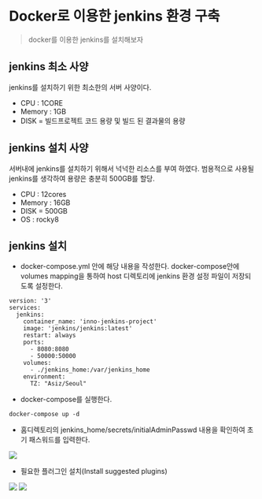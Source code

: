 # Docker로 이용한 jenkins 환경 구축
> docker를 이용한 jenkins를 설치해보자

## jenkins 최소 사양
jenkins를 설치하기 위한 최소한의 서버 사양이다.
- CPU : 1CORE
- Memory : 1GB
- DISK = 빌드프로젝트 코드 용량 및 빌드 된 결과물의 용량

## jenkins 설치 사양
서버내에 jenkins를 설치하기 위해서 넉넉한 리소스를 부여 하였다. 범용적으로 사용될 jenkins를 생각하여 용량은 충분히 500GB를 할당.
- CPU : 12cores
- Memory : 16GB
- DISK = 500GB
- OS : rocky8


## jenkins 설치
- docker-compose.yml 안에 해당 내용을 작성한다. 
docker-compose안에 volumes mapping을 통하여 host 디렉토리에 jenkins 환경 설정 파일이 저장되도록 설정한다.
```bin/bash
version: '3'
services:
  jenkins:
    container_name: 'inno-jenkins-project'
    image: 'jenkins/jenkins:latest'
    restart: always
    ports:
      - 8080:8080
      - 50000:50000
    volumes:
      - ./jenkins_home:/var/jenkins_home
    environment:
      TZ: "Asiz/Seoul"
```
- docker-compose를 실행한다.
```
docker-compose up -d
```
- 홈디렉토리의 jenkins_home/secrets/initialAdminPasswd 내용을 확인하여 초기 패스워드를 입력한다.

![](https://velog.velcdn.com/images/hong-brother/post/af81a40d-c29f-4675-9df9-12ba9c63a40a/image.png)

- 필요한 플러그인 설치(Install suggested plugins)

![](https://velog.velcdn.com/images/hong-brother/post/188db778-1b34-4a28-a4e1-04698e16c8f4/image.png)
![](https://velog.velcdn.com/images/hong-brother/post/a09184e9-c51b-4104-9f94-7db439515c30/image.png)


